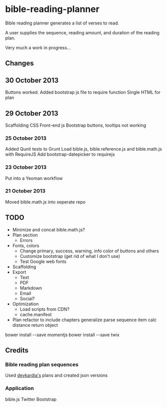 bible-reading-planner
=====================

Bible reading planner generates a list of verses to read.

A user supplies the sequence, reading amount, and duration of the reading plan.

Very much a work in progress...

## Changes

## 30 October 2013
Buttons worked. Added bootstrap js file to require function
Single HTML for plan


## 29 October 2013
Scaffolding
CSS
Front-end js
Bootstrap buttons, tooltips not working

### 25 October 2013
Added Qunit tests to Grunt
Load bible.js, bible.reference.js and bible.math.js with RequireJS
Add bootstrap-datepicker to requirejs

### 23 October 2013
Put into a Yeoman workflow

### 21 October 2013
Moved bible.math.js into seperate repo

## TODO
- Minimize and concat bible.math.js?
- Plan section
	- Errors
- Fonts, colors
	- Change primary, success, warning, info color of buttons and others
	- Customize bootstrap (get rid of what I don't use)
	- Test Google web fonts
- Scaffolding
- Export
	- Text
	- PDF
	- Markdown
	- Email
	- Social?
- Optimization
	- Load scripts from CDN?
	- cache.manifest
- Plan
	refactor to include chapters
	generalize
	parse sequence item
	calc distance
	return object

bower install --save momentjs
bower install --save twix

## Credits

### Bible reading plan sequences
Used [devkardia's](https://github.com/devkardia) plans and created json versions

### Application
bible.js
Twitter Bootstrap